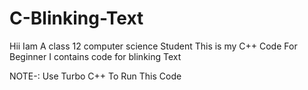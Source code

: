 # C-Blinking-Text
Hii Iam A class 12 computer science Student
This is my C++  Code For Beginner I contains code for blinking Text

NOTE-: Use Turbo C++ To Run This Code 
       
